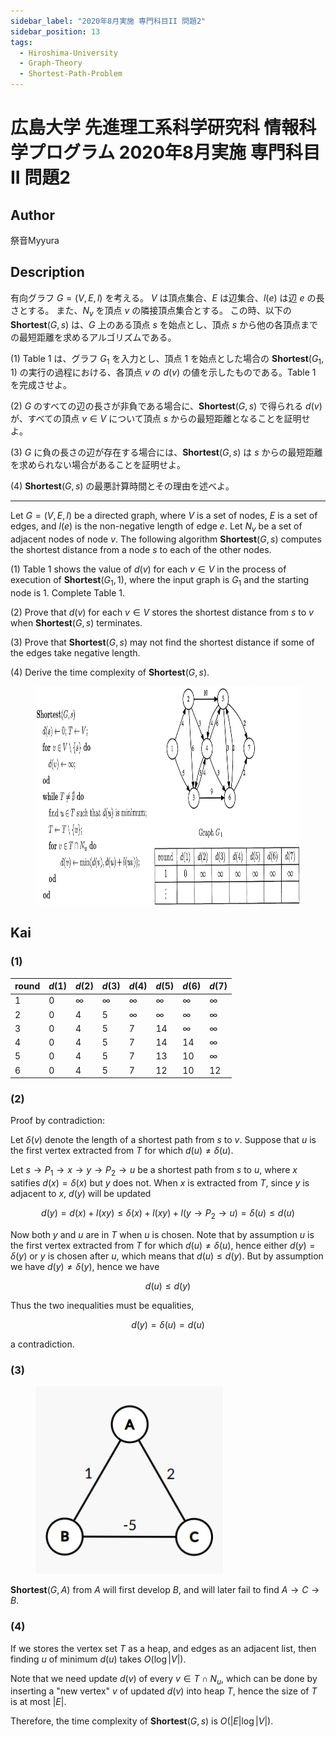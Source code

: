 ```yaml
---
sidebar_label: "2020年8月実施 専門科目II 問題2"
sidebar_position: 13
tags:
  - Hiroshima-University
  - Graph-Theory
  - Shortest-Path-Problem
---
```

# 広島大学 先進理工系科学研究科 情報科学プログラム 2020年8月実施 専門科目II 問題2


## **Author**
祭音Myyura

## **Description**
有向グラフ $G = (V, E, l)$ を考える。
$V$ は頂点集合、$E$ は辺集合、$l(e)$ は辺 $e$ の長さとする。
また、$N_v$ を頂点 $v$ の隣接頂点集合とする。
この時、以下の $\textbf{Shortest}(G, s)$ は、$G$ 上のある頂点 $s$ を始点とし、頂点 $s$ から他の各頂点までの最短距離を求めるアルゴリズムである。

(1) Table 1 は、グラフ $G_1$ を入力とし、頂点 $1$ を始点とした場合の $\textbf{Shortest}(G_1, 1)$ の実行の過程における、各頂点 $v$ の $d(v)$ の値を示したものである。Table 1 を完成させよ。

(2) $G$ のすべての辺の長さが非負である場合に、$\textbf{Shortest}(G, s)$ で得られる $d(v)$ が、すべての頂点 $v \in V$ について頂点 $s$ からの最短距離となることを証明せよ。

(3) $G$ に負の長さの辺が存在する場合には、$\textbf{Shortest}(G, s)$ は $s$ からの最短距離を求められない場合があることを証明せよ。

(4) $\textbf{Shortest}(G, s)$ の最悪計算時間とその理由を述べよ。

---

Let $G = (V, E, l)$ be a directed graph, where $V$ is a set of nodes, $E$ is a set of edges, and $l(e)$ is the non-negative length of edge $e$.
Let $N_v$ be a set of adjacent nodes of node $v$. The following algorithm $\textbf{Shortest}(G, s)$ computes the shortest distance from a node $s$ to each of the other nodes.

(1) Table 1 shows the value of $d(v)$ for each $v \in V$ in the process of execution of $\textbf{Shortest}(G_1, 1)$, where the input graph is $G_1$ and the starting node is $1$. Complete Table 1.

(2) Prove that $d(v)$ for each $v \in V$ stores the shortest distance from $s$ to $v$ when $\textbf{Shortest}(G, s)$ terminates.

(3) Prove that $\textbf{Shortest}(G, s)$ may not find the shortest distance if some of the edges take negative length.

(4) Derive the time complexity of $\textbf{Shortest}(G, s)$.

<figure style="text-aligned:center;">
  <img src="https://raw.githubusercontent.com/Myyura/the_kai_project_assets/main/kakomonn/hiroshima_university/ASE/is_202008_senmon_II_2_p1.png" width="800" height="350" alt=""/>
</figure>

## **Kai**
### (1)

|round|$d(1)$|$d(2)$|$d(3)$|$d(4)$|$d(5)$|$d(6)$|$d(7)$|
|-|-|-|-|-|-|-|-|
|1|0|$\infty$|$\infty$|$\infty$|$\infty$|$\infty$|$\infty$|
|2|0|4|5|$\infty$|$\infty$|$\infty$|$\infty$|
|3|0|4|5|7|14|$\infty$|$\infty$|
|4|0|4|5|7|14|14|$\infty$|
|5|0|4|5|7|13|10|$\infty$|
|6|0|4|5|7|12|10|12|

### (2)
Proof by contradiction:

Let $\delta(v)$ denote the length of a shortest path from $s$ to $v$.
Suppose that $u$ is the first vertex extracted from $T$ for which $d(u) \neq \delta(u)$.

Let $s \rightarrow P_1 \rightarrow x \rightarrow y \rightarrow P_2 \rightarrow u$ be a shortest path from $s$ to $u$, where $x$ satifies $d(x) = \delta(x)$ but $y$ does not.
When $x$ is extracted from $T$, since $y$ is adjacent to $x$, $d(y)$ will be updated

$$
d(y) = d(x) + l(xy) \leq \delta(x) + l(xy) + l(y \rightarrow P_2 \rightarrow u) = \delta(u) \leq d(u)
$$

Now both $y$ and $u$ are in $T$ when $u$ is chosen.
Note that by assumption $u$ is the first vertex extracted from $T$ for which $d(u) \neq \delta(u)$, hence either $d(y) = \delta(y)$ or $y$ is chosen after $u$, which means that $d(u) \leq d(y)$.
But by assumption we have $d(y) \neq \delta(y)$, hence we have

$$
d(u) \leq d(y)
$$

Thus the two inequalities must be equalities,

$$
d(y) = \delta(u) = d(u)
$$

a contradiction.

### (3)
<figure style="text-aligned:center;">
  <img src="https://raw.githubusercontent.com/Myyura/the_kai_project_assets/main/kakomonn/hiroshima_university/ASE/is_202008_senmon_II_2_p2.png" width="300" height="300" alt=""/>
</figure>

$\textbf{Shortest}(G, A)$ from $A$ will first develop $B$, and will later fail to find $A \rightarrow C \rightarrow B$.

### (4)
If we stores the vertex set $T$ as a heap, and edges as an adjacent list, then finding $u$ of minimum $d(u)$ takes $O(\log |V|)$.

Note that we need update $d(v)$ of every $v \in T \cap N_u$, which can be done by inserting a "new vertex" $v$ of updated $d(v)$ into heap $T$,
hence the size of $T$ is at most $|E|$.

Therefore, the time complexity of $\textbf{Shortest}(G, s)$ is $O(|E|\log |V|)$.
